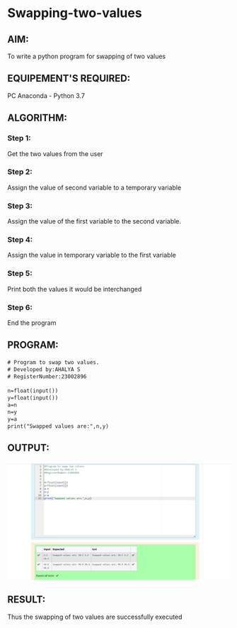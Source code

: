 # Swapping-two-values
## AIM:
To write a python program for swapping of two values
## EQUIPEMENT'S REQUIRED: 
PC
Anaconda - Python 3.7
## ALGORITHM: 
### Step 1:
Get the two values from the user
### Step 2: 
Assign the value of second variable to a temporary variable 
### Step 3: 
Assign the value of the first variable to the second variable.
### Step 4:  
Assign the value in temporary variable to the first variable
### Step 5: 
Print both the values it would be interchanged
### Step 6: 
End the program
## PROGRAM:
```
# Program to swap two values.
# Developed by:AHALYA S 
# RegisterNumber:23002896

n=float(input())
y=float(input())
a=n
n=y
y=a
print("Swapped values are:",n,y)
```
## OUTPUT:
![output](swap.png)


## RESULT:
Thus the swapping of two values are successfully executed



